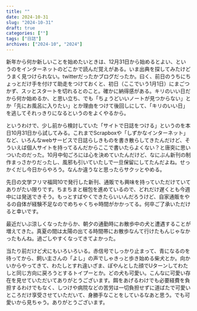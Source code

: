 ```yaml
---
title: ""
date: 2024-10-31
slug: "2024-10-31"
draft: true
categories: [""]
tags: ["日誌"]
archives: ["2024-10", "2024"]
---
```

新年から何か新しいことを始めたいときは、12月31日から始めるとよい、というのをインターネットのどこかで読んだ覚えがある。いま出典を探してみたけどうまく見つけられない。twitterだったかブログだったか。曰く、前日のうちにちょっとだけ手を付けて助走をつけておくと、初日（ここでいう1月1日）にまごつかず、スッとスタートを切れるとのこと。確かに納得感がある。キリのいい日だから何か始めるか、と思い立ち、でも「ちょうどいいノートが見つからない」とか「先にお風呂に入りたい」とか理由をつけて後回しにして、「キリのいい日」を逃してそれっきりになるというのをよくやるから。

というわけで、少し前から検討していた「サイトで日誌をつける」というのを本日10月31日から試してみる。これまでScrapboxや「しずかなインターネット」など、いろんなwebサービスで日誌らしきものを書き散らしてきたんだけど、そういえば個人サイトを持ってるんだからここで書いたらよくない？と唐突に思いついたのだった。10月中旬ごろには心を決めていたんだけど、なにぶん新刊の制作まっさかりだったし、風邪も引いていたしで一旦保留にしてたんだよね。せっかくだし今日からやろう。なんか違うなと思ったらサクッとやめる。

先日の文学フリマ福岡10で発行した新刊、通販でも興味を持っていただけていてありがたい限りです。ちまちまと梱包を進めているので、どれだけ遅くとも今週中には発送できそう。もっとすばやくできたらいいんだろうけど、自家通販をやるの自体が経験不足なのでめちゃくちゃ時間がかかってる。何卒ご了承いただけると幸いです。

最近だいぶ涼しくなったからか、朝夕の通勤時にお散歩中の犬と遭遇することが増えてきた。真夏の間は太陽の出てる時間帯にお散歩なんて行けたもんじゃなかったもんね。過ごしやすくなってきてよかった。

当たり前だけど犬にもいろいろいる。赤信号でしっかり止まって、青になるのを待ってから、飼い主さんの「よし」の声でしゃきっと歩き始める柴犬とか。向かいからやってきて、わたしとすれ違いざま、ぽやんとした顔でUターンしてわたしと同じ方向に戻ろうとするトイプーとか。どの犬も可愛い。こんなに可愛い存在を見せていただいてありがとうございます。餌をあげるわけでも必要経費を負担するわけでもなく、しつけや病院などの苦労は一切負担せずに道ばたで可愛いところだけ享受させていただいて、身勝手なことをしているなあと思う。でも可愛いから見ちゃう。ありがとうございます。